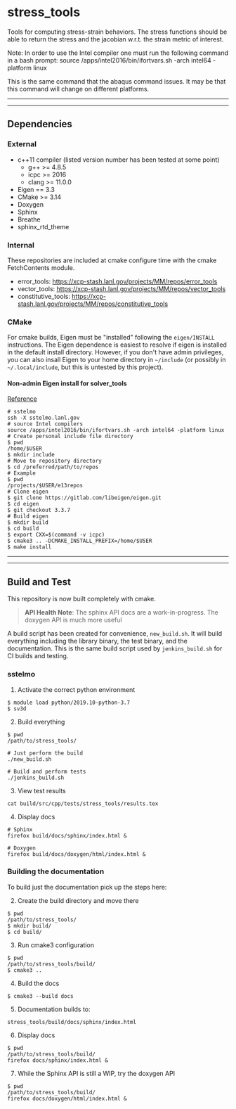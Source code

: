 # stress\_tools

Tools for computing stress-strain behaviors. The stress functions should be 
able to return the stress and the jacobian w.r.t. the strain metric of 
interest.

Note: In order to use the Intel compiler one must run the following command 
in a bash prompt:
source /apps/intel2016/bin/ifortvars.sh -arch intel64 -platform linux

This is the same command that the abaqus command issues. It may be that 
this command will change on different platforms.

---

---

## Dependencies

### External
* c++11 compiler (listed version number has been tested at some point)
  * g++ >= 4.8.5
  * icpc >= 2016
  * clang >= 11.0.0
* Eigen   == 3.3
* CMake   >= 3.14
* Doxygen
* Sphinx
* Breathe
* sphinx\_rtd\_theme

### Internal
These repositories are included at cmake configure time with the cmake
FetchContents module.
* error\_tools: https://xcp-stash.lanl.gov/projects/MM/repos/error_tools
* vector\_tools: https://xcp-stash.lanl.gov/projects/MM/repos/vector_tools
* constitutive\_tools: https://xcp-stash.lanl.gov/projects/MM/repos/constitutive_tools

### CMake

For cmake builds, Eigen must be "installed" following the ``eigen/INSTALL``
instructions. The Eigen dependence is easiest to resolve if eigen is installed
in the default install directory.  However, if you don't have admin privileges,
you can also insall Eigen to your home directory in ``~/include`` (or possibly
in ``~/.local/include``, but this is untested by this project).

#### Non-admin Eigen install for solver_tools
[Reference](https://unix.stackexchange.com/questions/36871/where-should-a-local-executable-be-placed)

```
# sstelmo
ssh -X sstelmo.lanl.gov
# source Intel compilers
source /apps/intel2016/bin/ifortvars.sh -arch intel64 -platform linux
# Create personal include file directory
$ pwd
/home/$USER
$ mkdir include
# Move to repository directory
$ cd /preferred/path/to/repos
# Example
$ pwd
/projects/$USER/e13repos
# Clone eigen
$ git clone https://gitlab.com/libeigen/eigen.git
$ cd eigen
$ git checkout 3.3.7
# Build eigen
$ mkdir build
$ cd build
$ export CXX=$(command -v icpc)
$ cmake3 .. -DCMAKE_INSTALL_PREFIX=/home/$USER
$ make install
```

---

---

## Build and Test

This repository is now built completely with cmake.

> **API Health Note**: The sphinx API docs are a work-in-progress. The doxygen
> API is much more useful

A build script has been created for convenience, ``new_build.sh``. It will build
everything including the library binary, the test binary, and the documentation.
This is the same build script used by ``jenkins_build.sh`` for CI builds and
testing.

### sstelmo

1) Activate the correct python environment
```
$ module load python/2019.10-python-3.7 
$ sv3d
```

2) Build everything
```
$ pwd
/path/to/stress_tools/

# Just perform the build
./new_build.sh

# Build and perform tests
./jenkins_build.sh
```

3) View test results
```
cat build/src/cpp/tests/stress_tools/results.tex
```

4) Display docs

```
# Sphinx
firefox build/docs/sphinx/index.html &

# Doxygen
firefox build/docs/doxygen/html/index.html &
```

### Building the documentation

To build just the documentation pick up the steps here:

2) Create the build directory and move there

```
$ pwd
/path/to/stress_tools/
$ mkdir build/
$ cd build/
```

3) Run cmake3 configuration

```
$ pwd
/path/to/stress_tools/build/
$ cmake3 ..
```

4) Build the docs

```
$ cmake3 --build docs
```

5) Documentation builds to: 

```
stress_tools/build/docs/sphinx/index.html
```

6) Display docs

```
$ pwd
/path/to/stress_tools/build/
firefox docs/sphinx/index.html &
```

7) While the Sphinx API is still a WIP, try the doxygen API

```
$ pwd
/path/to/stress_tools/build/
firefox docs/doxygen/html/index.html &
```
